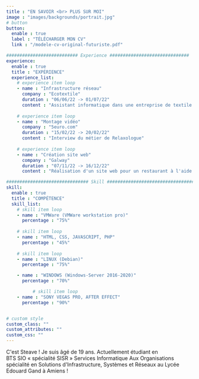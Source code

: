 ```yaml
---
title : "EN SAVOIR <br> PLUS SUR MOI"
image : "images/backgrounds/portrait.jpg"
# button
button:
  enable : true
  label : "TÉLÉCHARGER MON CV"
  link : "/modele-cv-original-futuriste.pdf"

########################### Experience ##############################
experience:
  enable : true
  title : "EXPÉRIENCE"
  experience_list:
    # experience item loop
    - name : "Infrastructure réseau"
      company : "Ecotextile"
      duration : "06/06/22 -> 01/07/22"
      content : "Assistant informatique dans une entreprise de textile."
      
    # experience item loop
    - name : "Montage vidéo"
      company : "5euro.com"
      duration : "15/02/22 -> 20/02/22"
      content : "Interview du métier de Relaxologue"
      
    # experience item loop
    - name : "Création site web"
      company : "Galway"
      duration : "07/11/22 -> 16/12/22"
      content : "Réalisation d'un site web pour un restaurant à l'aide de Wordpress"

############################### Skill #################################
skill:
  enable : true
  title : "COMPÉTENCE"
  skill_list:
    # skill item loop
    - name : "VMWare (VMWare workstation pro)"
      percentage : "75%"
      
    # skill item loop
    - name : "HTML, CSS, JAVASCRIPT, PHP"
      percentage : "45%"
      
    # skill item loop
    - name : "LINUX (Debian)"
      percentage : "75%"

    - name : "WINDOWS (Windows-Server 2016-2020)"
      percentage : "70%"

          # skill item loop
    - name : "SONY VEGAS PRO, AFTER EFFECT"
      percentage : "90%"


# custom style
custom_class: "" 
custom_attributes: "" 
custom_css: ""
---
```


C'est Steave ! Je suis âgé de 19 ans. Actuellement étudiant en <br>BTS SIO  « spécialité SISR » Services Informatique Aux Organisations spécialité en Solutions d'Infrastructure, Systèmes et Réseaux au Lycée Edouard Gand à Amiens !<br>